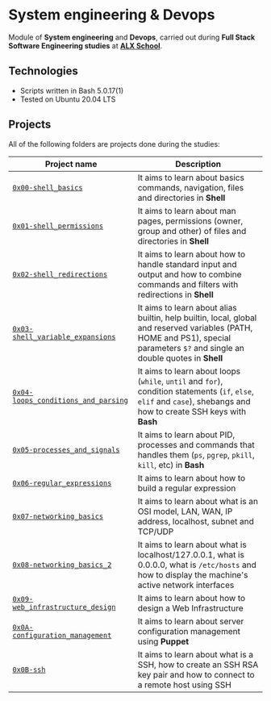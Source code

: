 # System engineering & Devops

Module of **System engineering** and **Devops**, carried out during **Full Stack Software Engineering studies** at **[ALX School](https://www.alxafrica.com/)**.

## Technologies
* Scripts written in Bash 5.0.17(1)
* Tested on Ubuntu 20.04 LTS

## Projects
All of the following folders are projects done during the studies:

| Project name | Description |
| ------------ | ----------- |
| [`0x00-shell_basics`](https://github.com/DeroMal/alx-system_engineering-devops/tree/master/0x00-shell_basics) | It aims to learn about basics commands, navigation, files and directories in **Shell** |
| [`0x01-shell_permissions`](https://github.com/DeroMal/alx-system_engineering-devops/tree/master/0x01-shell_permissions) | It aims to learn about man pages, permissions (owner, group and other) of files and directories in **Shell** |
| [`0x02-shell_redirections`](https://github.com/DeroMal/alx-system_engineering-devops/tree/master/0x02-shell_redirections) | It aims to learn about how to handle standard input and output and how to combine commands and filters with redirections in **Shell** |
| [`0x03-shell_variable_expansions`](https://github.com/DeroMal/alx-system_engineering-devops/tree/master/0x03-shell_variables_expansions) | It aims to learn about alias builtin, help builtin, local, global and reserved variables (PATH, HOME and PS1), special parameters `$?` and single an double quotes in **Shell** |
| [`0x04-loops_conditions_and_parsing`](https://github.com/DeroMal/alx-system_engineering-devops/tree/master/0x04-loops_conditions_and_parsing) | It aims to learn about loops (`while`, `until` and `for`), condition statements (`if`, `else`, `elif` and `case`), shebangs and how to create SSH keys with **Bash** |
| [`0x05-processes_and_signals`](https://github.com/DeroMal/alx-system_engineering-devops/tree/master/0x05-processes_and_signals) | It aims to learn about PID, processes and commands that handles them (`ps`, `pgrep`, `pkill`, `kill`, etc) in **Bash** |
| [`0x06-regular_expressions`](https://github.com/DeroMal/alx-system_engineering-devops/edit/master/0x06-regular_expressions/README.md) | It aims to learn about how to build a regular expression |
| [`0x07-networking_basics`](https://github.com/DeroMal/alx-system_engineering-devops/edit/master/0x07-networking_basics/README.md) | It aims to learn about what is an OSI model, LAN, WAN, IP address, localhost, subnet and TCP/UDP |
| [`0x08-networking_basics_2`](https://github.com/DeroMal/alx-system_engineering-devops/edit/master/0x08-networking_basics_2/README.md) | It aims to learn about what is localhost/127.0.0.1, what is 0.0.0.0, what is `/etc/hosts` and how to display the machine's active network interfaces |
| [`0x09-web_infrastructure_design`](https://github.com/DeroMal/alx-system_engineering-devops/edit/master/0x09-web_infrastructure_design/README.md) | It aims to learn about how to design a Web Infrastructure |
| [`0x0A-configuration_management`](https://github.com/DeroMal/alx-system_engineering-devops/edit/master/0x0A-configuration_management/README.md) | It aims to learn about server configuration management using **Puppet** |
| [`0x0B-ssh`](https://github.com/DeroMal/alx-system_engineering-devops/edit/master/0x0B-ssh/README.md) | It aims to learn about what is a SSH, how to create an SSH RSA key pair and how to connect to a remote host using SSH |
